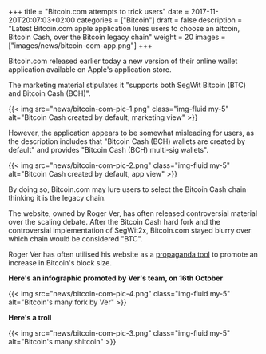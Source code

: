 +++
title = "Bitcoin.com attempts to trick users"
date = 2017-11-20T20:07:03+02:00
categories = ["Bitcoin"]
draft = false
description = "Latest Bitcoin.com apple application lures users to choose an altcoin, Bitcoin Cash, over the Bitcoin legacy chain"
weight = 20
images = ["images/news/bitcoin-com-app.png"]
+++

Bitcoin.com released earlier today a new version of their online wallet application available on Apple's application store.

The marketing material stipulates it "supports both SegWit Bitcoin (BTC) and Bitcoin Cash (BCH)".

{{< img src="news/bitcoin-com-pic-1.png" class="img-fluid my-5" alt="Bitcoin Cash created by default, marketing view" >}}


However, the application appears to be somewhat misleading for users, as the description includes that "Bitcoin Cash (BCH) wallets are created by default" and provides "Bitcoin Cash (BCH) multi-sig wallets". 

{{< img src="news/bitcoin-com-pic-2.png" class="img-fluid my-5" alt="Bitcoin Cash created by default, app view" >}}

By doing so, Bitcoin.com may lure users to select the Bitcoin Cash chain thinking it is the legacy chain.

The website, owned by Roger Ver, has often released controversial material over the scaling debate.
After the Bitcoin Cash hard fork and the controversial implementation of  SegWit2x, Bitcoin.com stayed blurry over which chain would be considered "BTC". 

Roger Ver has often utilised his website as a [propaganda tool](https://www.bitcoin.com/info/bitcoin-cash-is-bitcoin) to promote an increase in Bitcoin's block size. 

**Here's an infographic promoted by Ver's team, on 16th October**

{{< img src="news/bitcoin-com-pic-4.png" class="img-fluid my-5" alt="Bitcoin's many fork by Ver" >}}

**Here's a troll**

{{< img src="news/bitcoin-com-pic-3.png" class="img-fluid my-5" alt="Bitcoin's many shitcoin" >}}

